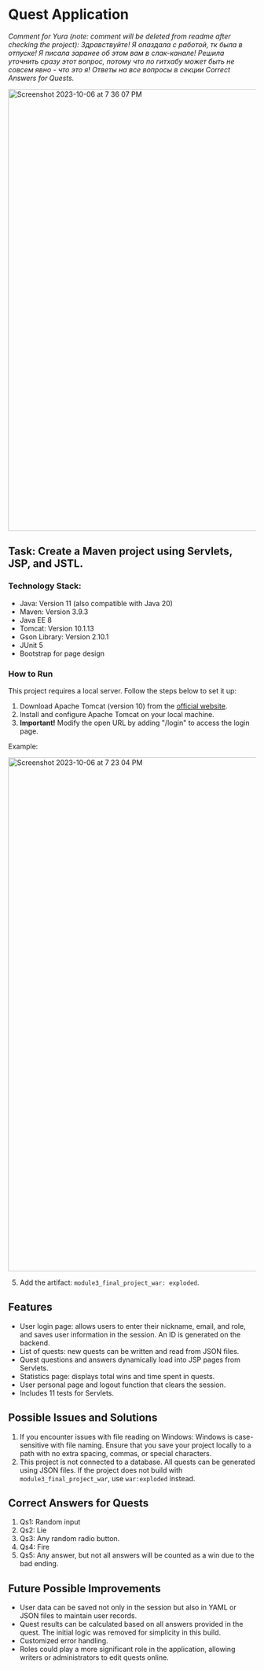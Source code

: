 # Quest Application


*Comment for Yura (note: comment will be deleted from readme after checking the project): Здравствуйте! Я опаздала с работой, тк была в отпуске! Я писала заранее об этом вам в слак-канале! Решила уточнить сразу этот вопрос, потому что по гитхабу может быть не совсем явно - что это я! 
Ответы на все вопросы в секции Correct Answers for Quests.*


<img width="899" alt="Screenshot 2023-10-06 at 7 36 07 PM" src="https://github.com/nestserka/module3-servlet/assets/78704791/0067a4d8-4dc0-4be8-a527-e451f9be7f89">



## Task: Create a Maven project using Servlets, JSP, and JSTL.

### Technology Stack:
- Java: Version 11 (also compatible with Java 20)
- Maven: Version 3.9.3
- Java EE 8
- Tomcat: Version 10.1.13
- Gson Library: Version 2.10.1
- JUnit 5
- Bootstrap for page design

### How to Run
This project requires a local server. Follow the steps below to set it up:

1. Download Apache Tomcat (version 10) from the [official website](http://tomcat.apache.org/).
2. Install and configure Apache Tomcat on your local machine.
3. **Important!** Modify the open URL by adding "/login" to access the login page.

Example:


<img width="1046" alt="Screenshot 2023-10-06 at 7 23 04 PM" src="https://github.com/nestserka/module3-servlet/assets/78704791/244e09f7-c18b-4c1c-96b0-3d9d9c1aa08e">



5. Add the artifact: `module3_final_project_war: exploded`.

## Features
- User login page: allows users to enter their nickname, email, and role, and saves user information in the session. An ID is generated on the backend.
- List of quests: new quests can be written and read from JSON files.
- Quest questions and answers dynamically load into JSP pages from Servlets.
- Statistics page: displays total wins and time spent in quests.
- User personal page and logout function that clears the session.
- Includes 11 tests for Servlets.

## Possible Issues and Solutions

1. If you encounter issues with file reading on Windows: Windows is case-sensitive with file naming. Ensure that you save your project locally to a path with no extra spacing, commas, or special characters.
2. This project is not connected to a database. All quests can be generated using JSON files. If the project does not build with `module3_final_project_war`, use `war:exploded` instead.

## Correct Answers for Quests

1. Qs1: Random input
2. Qs2: Lie
3. Qs3: Any random radio button.
4. Qs4: Fire
5. Qs5: Any answer, but not all answers will be counted as a win due to the bad ending.

## Future Possible Improvements
- User data can be saved not only in the session but also in YAML or JSON files to maintain user records.
- Quest results can be calculated based on all answers provided in the quest. The initial logic was removed for simplicity in this build.
- Customized error handling.
- Roles could play a more significant role in the application, allowing writers or administrators to edit quests online.
